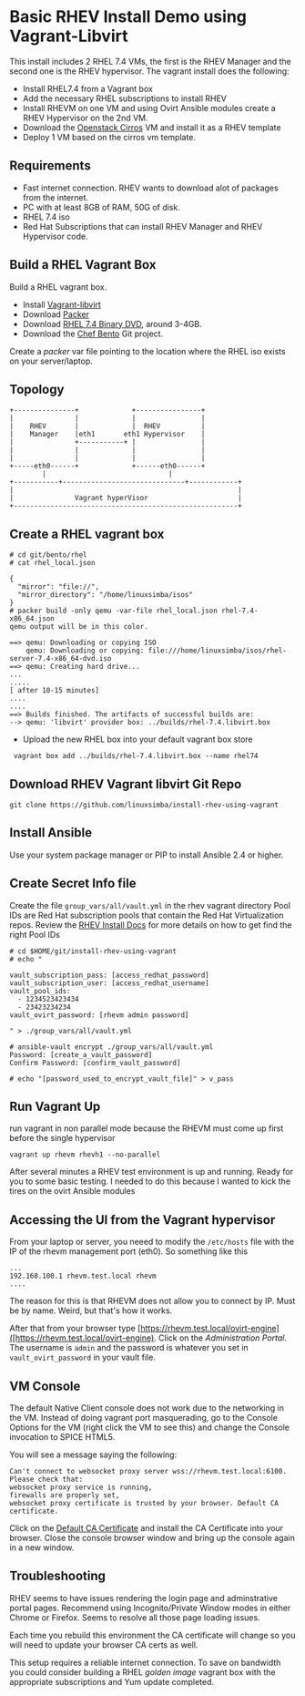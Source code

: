 # Basic RHEV Install Demo using Vagrant-Libvirt

This  install includes 2 RHEL 7.4 VMs, the first is the RHEV Manager and the second
one is the RHEV hypervisor. The vagrant install does the following:

* Install RHEL7.4 from a Vagrant box
* Add the necessary RHEL subscriptions to install RHEV
* Install RHEVM on one VM and using Ovirt Ansible modules create a RHEV Hypervisor on the 2nd VM.
* Download the [Openstack Cirros](https://docs.openstack.org/image-guide/obtain-images.html) VM and install it as a RHEV template
* Deploy 1 VM based on the cirros vm template.

## Requirements

* Fast internet connection. RHEV wants to download alot of packages from the internet.
* PC with at least 8GB of RAM, 50G of disk.
* RHEL 7.4 iso
* Red Hat Subscriptions  that can install RHEV Manager and RHEV Hypervisor code.


## Build a RHEL Vagrant Box
Build a RHEL vagrant box.

* Install [Vagrant-libvirt](https://linuxsimba.com/vagrant-libvirt-install)
* Download [Packer](https://www.packer.io/downloads.html)
* Download [RHEL 7.4 Binary DVD](https://access.redhat.com/downloads), around 3-4GB.
* Download the [Chef Bento](https://github.com/chef/bento) Git project.

Create a _packer_ var file pointing to the location where the RHEL iso exists
on your server/laptop.

## Topology

```
+---------------+             +----------------+
|               |             |                |
|    RHEV       |             |  RHEV          |
|    Manager    |eth1       eth1 Hypervisor    |
|               +-----------+ |                |
|               |             |                |
|               |             |                |
+-----eth0------+             +------eth0------+
        |                              |
+-----------+------------------------------+------------+
|                                                       |
|               Vagrant hyperVisor                      |
+-------------------------------------------------------+

```


## Create a RHEL vagrant box

```
# cd git/bento/rhel
# cat rhel_local.json

{
  "mirror": "file://",
  "mirror_directory": "/home/linuxsimba/isos"
}
# packer build -only qemu -var-file rhel_local.json rhel-7.4-x86_64.json
qemu output will be in this color.

==> qemu: Downloading or copying ISO
    qemu: Downloading or copying: file:///home/linuxsimba/isos/rhel-server-7.4-x86_64-dvd.iso
==> qemu: Creating hard drive...
...
.....
[ after 10-15 minutes]
....
....
==> Builds finished. The artifacts of successful builds are:
--> qemu: 'libvirt' provider box: ../builds/rhel-7.4.libvirt.box

```

* Upload the new RHEL box into your default vagrant box store

```
 vagrant box add ../builds/rhel-7.4.libvirt.box --name rhel74
```


## Download RHEV Vagrant libvirt Git Repo

```
git clone https://github.com/linuxsimba/install-rhev-using-vagrant
```

## Install Ansible

Use your system package manager or PIP  to install Ansible 2.4 or higher.

## Create Secret Info file

Create the file ``group_vars/all/vault.yml`` in the rhev vagrant directory
Pool IDs are Red Hat subscription pools that contain the Red Hat Virtualization repos.
Review the [RHEV Install Docs](https://access.redhat.com/documentation/en-us/red_hat_virtualization/4.1/html/installation_guide/chap-installing_red_hat_enterprise_virtualization#Subscribing_to_the_Red_Hat_Enterprise_Virtualization_Manager_Channels_using_Subscription_Manager) for more details on how to get find the right Pool IDs
```
# cd $HOME/git/install-rhev-using-vagrant
# echo "

vault_subscription_pass: [access_redhat_password]
vault_subscription_user: [access_redhat_username]
vault_pool_ids:
  - 1234523423434
  - 23423234234
vault_ovirt_password: [rhevm admin password]

" > ./group_vars/all/vault.yml

# ansible-vault encrypt ./group_vars/all/vault.yml
Password: [create_a_vault_password]
Confirm Password: [confirm_vault_password]

# echo "[password_used_to_encrypt_vault_file]" > v_pass

```

## Run Vagrant Up

run vagrant in non parallel mode because the RHEVM must come up first before the single hypervisor

```
vagrant up rhevm rhevh1 --no-parallel
````

After several minutes a RHEV test environment is up and running. Ready for you to
some basic testing. I needed to do this because I wanted to kick the tires
on the ovirt Ansible modules

## Accessing the UI from the Vagrant hypervisor
From your laptop or server, you neeed to modify the ``/etc/hosts`` file with the IP of the rhevm
management port (eth0). So something like this

```
...
192.168.100.1 rhevm.test.local rhevm
....

```
The reason for this is that RHEVM does not allow you to connect by IP. Must be by name.
Weird, but that's how it works.

After that from your browser type [https://rhevm.test.local/ovirt-engine]([https://rhevm.test.local/ovirt-engine). Click on the _Administration Portal_.
The username is ``admin`` and the password is whatever you set in ``vault_ovirt_password`` in your vault file.

## VM Console

The default Native Client console does not work due to the networking in the VM. Instead of doing vagrant port masquerading, go to the Console Options for the VM (right click the VM to see this) and change the Console invocation to SPICE HTML5.

You will see a message saying the following:

```
Can't connect to websocket proxy server wss://rhevm.test.local:6100. Please check that:
websocket proxy service is running,
firewalls are properly set,
websocket proxy certificate is trusted by your browser. Default CA certificate.
```

Click on the [Default CA Certificate](https://rhevm.test.local/ovirt-engine/services/pki-resource?resource=ca-certificate&format=X509-PEM-CA) and install the CA Certificate into your browser.
Close the console browser window and bring up the console again in a new window.

## Troubleshooting

RHEV seems to have issues rendering the login page and adminstrative portal pages. Recommend using Incognito/Private Window modes in either Chrome or Firefox. Seems to resolve all those page loading issues.

Each time you rebuild this environment the CA certificate will change so you will need to update your browser CA certs as well.

This setup requires a reliable internet connection. To save on bandwidth you could consider building a RHEL _golden image_ vagrant box with the appropriate subscriptions and Yum update completed.

